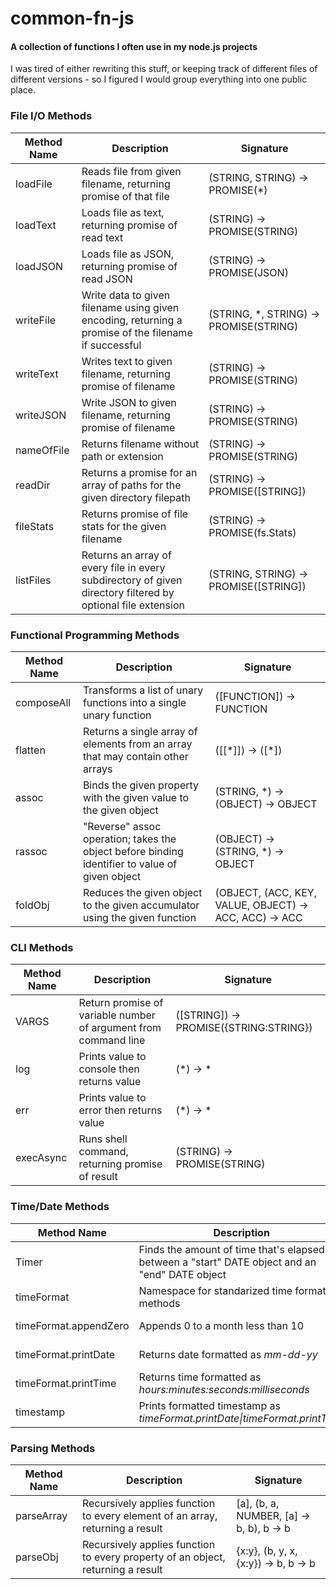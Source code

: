 # common-fn-js
#### A collection of functions I often use in my node.js projects

I was tired of either rewriting this stuff, or keeping track of different files of
different versions - so I figured I would group everything into one public place.

### File I/O Methods
Method Name | Description | Signature
------------|---------- | -----------
loadFile | Reads file from given filename, returning promise of that file |  (STRING, STRING) -> PROMISE(\*)
loadText | Loads file as text, returning promise of read text |  (STRING) -> PROMISE(STRING)
loadJSON  | Loads file as JSON, returning promise of read JSON | (STRING) -> PROMISE(JSON)
writeFile | Write data to given filename using given encoding, returning a promise of the filename if successful | (STRING, \*, STRING) -> PROMISE(STRING)
writeText | Writes text to given filename, returning promise of filename | (STRING) -> PROMISE(STRING)
writeJSON | Write JSON to given filename, returning promise of filename | (STRING) -> PROMISE(STRING)
nameOfFile | Returns filename without path or extension | (STRING) -> PROMISE(STRING)
readDir |  Returns a promise for an array of paths for the given directory filepath | (STRING) -> PROMISE([STRING])
fileStats | Returns promise of file stats for the given filename | (STRING) -> PROMISE(fs.Stats)
listFiles | Returns an array of every file in every subdirectory of given directory filtered by optional file extension | (STRING, STRING) -> PROMISE([STRING])

### Functional Programming Methods
Method Name | Description | Signature
------------|---------- | -----------
composeAll | Transforms a list of unary functions into a single unary function | ([FUNCTION]) -> FUNCTION
flatten | Returns a single array of elements from an array that may contain other arrays | ([[\*]]) -> ([\*])
assoc | Binds the given property with the given value to the given object | (STRING, \*) -> (OBJECT) -> OBJECT
rassoc | "Reverse" assoc operation; takes the object before binding identifier  to value of given object |  (OBJECT) -> (STRING, \*) ->  OBJECT
foldObj | Reduces the given object to the given accumulator using the given function | (OBJECT, (ACC, KEY, VALUE, OBJECT) -> ACC, ACC) -> ACC

### CLI Methods
Method Name | Description | Signature
------------|---------- | -----------
VARGS | Return promise of variable number of argument from command line | ([STRING]) -> PROMISE({STRING:STRING})
log | Prints value to console then returns value |   (\*) -> \*
err |   Prints value to error then returns value | (\*) -> \*
execAsync | Runs shell command, returning promise of result | (STRING) -> PROMISE(STRING)

### Time/Date Methods
Method Name | Description | Signature
------------|---------- | -----------
Timer | Finds the amount of time that's elapsed between a "start" DATE object and an "end" DATE object | (DATE, DATE) -> TIMER
timeFormat | Namespace for standarized time formatting methods | OBJECT
timeFormat.appendZero |  Appends 0 to a month less than 10 | STRING -> STRING
timeFormat.printDate | Returns date formatted as _mm-dd-yy_ | (DATE) -> STRING
timeFormat.printTime | Returns time formatted as _hours:minutes:seconds:milliseconds_ |  (DATE) -> STRING
timestamp | Prints formatted timestamp as _timeFormat.printDate\|timeFormat.printTime_ | (DATE) -> STRING

### Parsing Methods
Method Name | Description | Signature
------------|---------- | -----------
parseArray | Recursively applies function to every element of an array, returning a result | [a], (b, a, NUMBER, [a] -> b, b), b -> b
parseObj | Recursively applies function to every property of an object, returning a result | {x:y}, (b, y, x, {x:y}) -> b, b -> b
